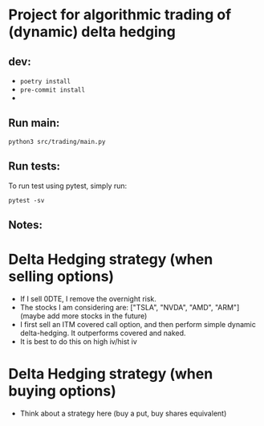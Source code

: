 # Project for algorithmic trading of (dynamic) delta hedging


## dev:

* `poetry install`
* `pre-commit install`
*
## Run main:

`python3 src/trading/main.py`

## Run tests:

To run test using pytest, simply run:

`pytest -sv`

## Notes:

# Delta Hedging strategy (when selling options)

* If I sell 0DTE, I remove the overnight risk.
* The stocks I am considering are: ["TSLA", "NVDA", "AMD", "ARM"] (maybe add more stocks in the future)
* I first sell an ITM covered call option, and then perform simple dynamic delta-hedging. It outperforms covered and naked.
* It is best to do this on high iv/hist iv


# Delta Hedging strategy (when buying options)

* Think about a strategy here (buy a put, buy shares equivalent)
